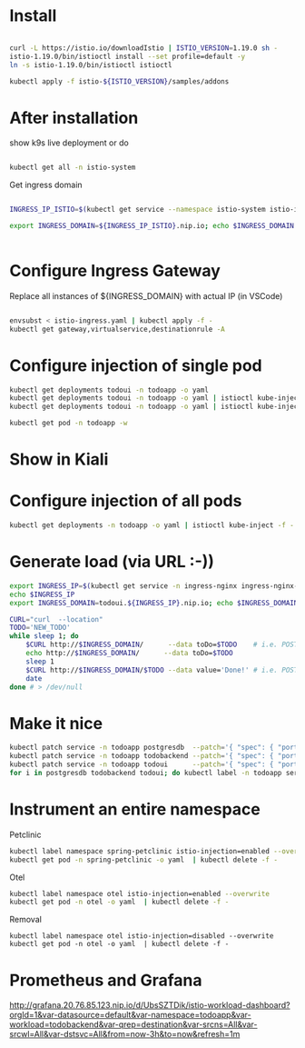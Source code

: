 # Install

```bash

curl -L https://istio.io/downloadIstio | ISTIO_VERSION=1.19.0 sh -
istio-1.19.0/bin/istioctl install --set profile=default -y 
ln -s istio-1.19.0/bin/istioctl istioctl

kubectl apply -f istio-${ISTIO_VERSION}/samples/addons

```

# After installation

show k9s live deployment or do

```bash

kubectl get all -n istio-system

```

Get ingress domain

```bash

INGRESS_IP_ISTIO=$(kubectl get service --namespace istio-system istio-ingressgateway -o jsonpath='{.status.loadBalancer.ingress[].ip}'); echo Istio Ingress: $INGRESS_IP_ISTIO

export INGRESS_DOMAIN=${INGRESS_IP_ISTIO}.nip.io; echo $INGRESS_DOMAIN
        
```

# Configure Ingress Gateway

Replace all instances of ${INGRESS_DOMAIN} with actual IP (in VSCode)

```bash

envsubst < istio-ingress.yaml | kubectl apply -f -
kubectl get gateway,virtualservice,destinationrule -A

```

# Configure injection of single pod

```bash
kubectl get deployments todoui -n todoapp -o yaml 
kubectl get deployments todoui -n todoapp -o yaml | istioctl kube-inject -f - 
kubectl get deployments todoui -n todoapp -o yaml | istioctl kube-inject -f - | kubectl apply -f - 

kubectl get pod -n todoapp -w
```

# Show in Kiali


# Configure injection of all pods

```bash
kubectl get deployments -n todoapp -o yaml | istioctl kube-inject -f - | kubectl apply -f -
```

# Generate load (via URL :-))

```bash
export INGRESS_IP=$(kubectl get service -n ingress-nginx ingress-nginx-controller -o jsonpath='{.status.loadBalancer.ingress[].ip}')
echo $INGRESS_IP
export INGRESS_DOMAIN=todoui.${INGRESS_IP}.nip.io; echo $INGRESS_DOMAIN

CURL="curl  --location"
TODO='NEW_TODO'
while sleep 1; do
    $CURL http://$INGRESS_DOMAIN/      --data toDo=$TODO    # i.e. POST for creating an entry followed by GET for listing
    echo http://$INGRESS_DOMAIN/      --data toDo=$TODO
    sleep 1
    $CURL http://$INGRESS_DOMAIN/$TODO --data value='Done!' # i.e. POST for deleting an entry followed by GET for listing
    date
done # > /dev/null
```

# Make it nice

```bash
kubectl patch service -n todoapp postgresdb  --patch='{ "spec": { "ports": [ {"port": 5432, "name": "tcp-postgres" } ] } }'
kubectl patch service -n todoapp todobackend --patch='{ "spec": { "ports": [ {"port": 8080, "name": "http-todobackend" } ] } }'
kubectl patch service -n todoapp todoui      --patch='{ "spec": { "ports": [ {"port": 8090, "name": "http-todoui" } ] } }'
for i in postgresdb todobackend todoui; do kubectl label -n todoapp service $i app=$i; done
```

# Instrument an entire namespace

Petclinic
```bash
kubectl label namespace spring-petclinic istio-injection=enabled --overwrite
kubectl get pod -n spring-petclinic -o yaml  | kubectl delete -f -
```

Otel
```bash
kubectl label namespace otel istio-injection=enabled --overwrite
kubectl get pod -n otel -o yaml  | kubectl delete -f -
```

Removal
```
kubectl label namespace otel istio-injection=disabled --overwrite
kubectl get pod -n otel -o yaml  | kubectl delete -f -
```

# Prometheus and Grafana



http://grafana.20.76.85.123.nip.io/d/UbsSZTDik/istio-workload-dashboard?orgId=1&var-datasource=default&var-namespace=todoapp&var-workload=todobackend&var-qrep=destination&var-srcns=All&var-srcwl=All&var-dstsvc=All&from=now-3h&to=now&refresh=1m